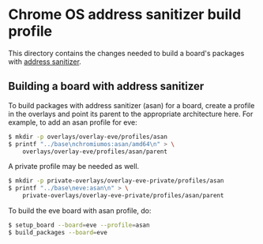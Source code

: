 # Chrome OS address sanitizer build profile

This directory contains the changes needed to build a board's packages with
[address sanitizer](https://www.chromium.org/chromium-os/how-tos-and-troubleshooting/llvm-clang-build).

## Building a board with address sanitizer

To build packages with address sanitizer (asan) for a board, create a profile
in the overlays and point its parent to the appropriate architecture here. For
example, to add an asan profile for eve:

```bash
$ mkdir -p overlays/overlay-eve/profiles/asan
$ printf "../base\nchromiumos:asan/amd64\n" > \
    overlays/overlay-eve/profiles/asan/parent
```

A private profile may be needed as well.

```bash
$ mkdir -p private-overlays/overlay-eve-private/profiles/asan
$ printf "../base\neve:asan\n" > \
    private-overlays/overlay-eve-private/profiles/asan/parent
```

To build the eve board with asan profile, do:
```bash
$ setup_board --board=eve --profile=asan
$ build_packages --board=eve
```

